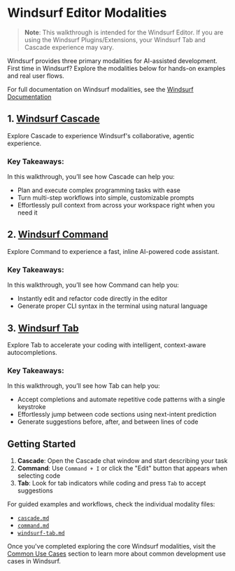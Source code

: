 # Windsurf Editor Modalities

> **Note**: This walkthrough is intended for the Windsurf Editor. If you are using the Windsurf Plugins/Extensions, your Windsurf Tab and Cascade experience may vary.

Windsurf provides three primary modalities for AI-assisted development. First time in Windsurf? Explore the modalities below for hands-on examples and real user flows. 

For full documentation on Windsurf modalities, see the [Windsurf Documentation](https://docs.windsurf.com/windsurf/getting-started)

## 1. [Windsurf Cascade](./cascade.md)

Explore Cascade to experience Windsurf's collaborative, agentic experience. 
### Key Takeaways:
In this walkthrough, you’ll see how Cascade can help you:
- Plan and execute complex programming tasks with ease
- Turn multi-step workflows into simple, customizable prompts
- Effortlessly pull context from across your workspace right when you need it


## 2. [Windsurf Command](./command.md)

Explore Command to experience a fast, inline AI-powered code assistant.
### Key Takeaways:
In this walkthrough, you’ll see how Command can help you:
- Instantly edit and refactor code directly in the editor
- Generate proper CLI syntax in the terminal using natural language


## 3. [Windsurf Tab](./windsurf-tab.md)

Explore Tab to accelerate your coding with intelligent, context-aware autocompletions.
### Key Takeaways:
In this walkthrough, you’ll see how Tab can help you:
- Accept completions and automate repetitive code patterns with a single keystroke
- Effortlessly jump between code sections using next-intent prediction
- Generate suggestions before, after, and between lines of code


## Getting Started

1. **Cascade**: Open the Cascade chat window and start describing your task
2. **Command**: Use `Command + I` or click the "Edit" button that appears when selecting code
3. **Tab**: Look for tab indicators while coding and press `Tab` to accept suggestions

For guided examples and workflows, check the individual modality files:
- [`cascade.md`](./cascade.md)
- [`command.md`](./command.md)
- [`windsurf-tab.md`](./windsurf-tab.md)

Once you've completed exploring the core Windsurf modalities, visit the [Common Use Cases](./common-use-cases.md) section to learn more about common development use cases in Windsurf.